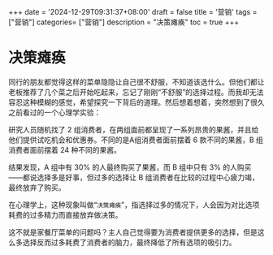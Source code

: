 +++
date = '2024-12-29T09:31:37+08:00'
draft = false
title = '营销'
tags = ["营销"]
categories= ["营销"]
description = "决策瘫痪"
toc = true
+++

# 决策瘫痪

同行的朋友都觉得这样的菜单隐隐让自己很不舒服，不知道该选什么。但他们都让老板推荐了几个菜之后开始吃起来，忘记了刚刚“不舒服”的选择过程。而我却无法容忍这种模糊的感觉，希望探究一下背后的道理。然后想着想着，突然想到了很久之前看过的一个心理学实验：

研究人员随机找了 2 组消费者，在两组面前都呈现了一系列昂贵的果酱，并且给他们提供试吃机会和优惠券。不同的是A组消费者面前摆着 6 款不同的果酱，B 组消费者面前摆着 24 种不同的果酱。

结果发现，A 组中有 30% 的人最终购买了果酱，而 B 组中只有 3% 的人购买——都说选择多是好事，但过多的选择让 B 组消费者在比较的过程中心疲力竭，最终放弃了购买。

在心理学上，这种现象叫做“`决策瘫痪`”，指选择过多的情况下，人会因为对比选项耗费的过多精力而直接放弃做决策。

这不就是家餐厅菜单的问题吗？主人自己觉得要为消费者提供更多的选择，但是这么多选择反而过多耗费了消费者的脑力，最终降低了所有选项的吸引力。
